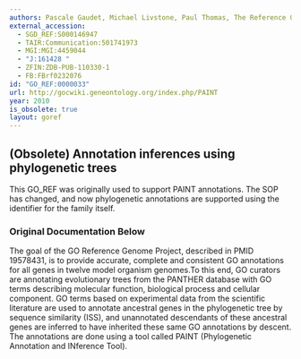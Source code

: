 ```yaml
---
authors: Pascale Gaudet, Michael Livstone, Paul Thomas, The Reference Genome Project
external_accession:
  - SGD_REF:S000146947
  - TAIR:Communication:501741973
  - MGI:MGI:4459044
  - "J:161428 "
  - ZFIN:ZDB-PUB-110330-1
  - FB:FBrf0232076
id: "GO_REF:0000033"
url: http://gocwiki.geneontology.org/index.php/PAINT
year: 2010
is_obsolete: true
layout: goref
---
```


## (Obsolete) Annotation inferences using phylogenetic trees

This GO_REF was originally used to support PAINT annotations. The SOP has changed, and now phylogenetic annotations are supported using the identifier for the family itself.

### Original Documentation Below

The goal of the GO Reference Genome Project, described in PMID 19578431, is to provide accurate, complete and consistent GO annotations for all genes in twelve model organism genomes.To this end, GO curators are annotating evolutionary trees from the PANTHER database with GO terms describing molecular function, biological process and cellular component. GO terms based on experimental data from the scientific literature are used to annotate ancestral genes in the phylogenetic tree by sequence similarity (ISS), and unannotated descendants of these ancestral genes are inferred to have inherited these same GO annotations by descent. The annotations are done using a tool called PAINT (Phylogenetic Annotation and INference Tool).
